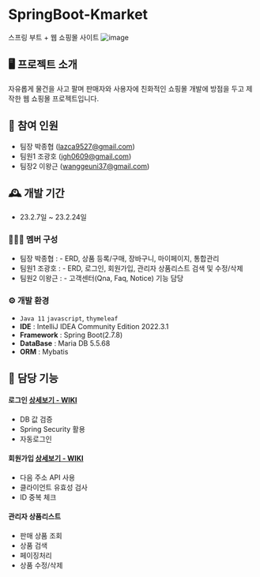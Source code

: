 # SpringBoot-Kmarket
스프링 부트 + 웹 쇼핑몰 사이트
![image](https://user-images.githubusercontent.com/111489868/234802292-5d4d411d-9100-4c23-b2ad-b21c7d1c4339.png)


## 🖥️  프로젝트 소개 
자유롭게 물건을 사고 팔며 판매자와 사용자에 친화적인 쇼핑몰 개발에 방점을 두고 제작한 웹 쇼핑몰 프로젝트입니다.
<br>
## 🧑‍ 참여 인원
 -  팀장 박종협 (lazca9527@gmail.com)
 - 팀원1 조광호 (jgh0609@gmail.com)
 - 팀장2 이왕근 (wanggeuni37@gmail.com)
## 🕰️ 개발 기간
 - 23.2.7일 ~ 23.2.24일
 
### 🧑‍🤝‍🧑 멤버 구성
 -  팀장 박종협 : - ERD, 상품 등록/구매, 장바구니, 마이페이지, 통합관리
 - 팀원1 조광호 : - ERD, 로그인, 회원가입, 관리자 상품리스트 검색 및 수정/삭제 
 - 팀원2 이왕근 : - 고객센터(Qna, Faq, Notice) 기능 담당

### ⚙️ 개발 환경
 - `Java 11` `javascript`, `thymeleaf`
 - **IDE** : IntelliJ IDEA Community Edition 2022.3.1
 - **Framework** : Spring Boot(2.7.8)
 - **DataBase** : Maria DB 5.5.68
 - **ORM** : Mybatis

## 📌 담당 기능

#### 로그인 [상세보기 - WIKI](https://github.com/JGwanghou/Kmarket/wiki/%EA%B8%B0%EB%8A%A5-%EC%86%8C%EA%B0%9C(%EB%A1%9C%EA%B7%B8%EC%9D%B8))
 - DB 값 검증
 - Spring Security 활용
 - 자동로그인

#### 회원가입 [ 상세보기 - WIKI ](https://github.com/JGwanghou/Kmarket/wiki/%EA%B8%B0%EB%8A%A5-%EC%86%8C%EA%B0%9C(%ED%9A%8C%EC%9B%90%EA%B0%80%EC%9E%85))
 - 다음 주소 API 사용
 - 클라이언트 유효성 검사
 - ID 중복 체크

#### 관리자 상품리스트
 - 판매 상품 조회
 - 상품 검색
 - 페이징처리
 - 상품 수정/삭제
